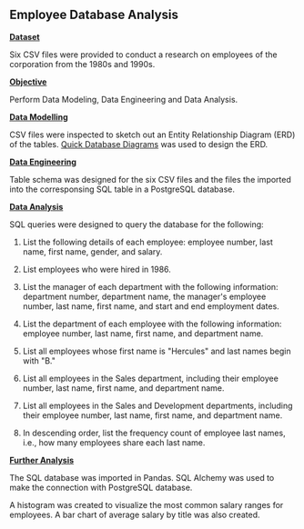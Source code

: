 ## Employee Database Analysis

<ins>**Dataset**<ins>

Six CSV files were provided to conduct a research on  employees of the corporation from the 1980s and 1990s.

<ins>**Objective**<ins>

Perform Data Modeling, Data Engineering and Data Analysis.

<ins>**Data Modelling**<ins>

CSV files were inspected to sketch out an Entity Relationship Diagram (ERD) of the tables.
[Quick Database Diagrams](http://www.quickdatabasediagrams.com) was used to design the ERD.

<ins>**Data Engineering**<ins>

Table schema was designed for the six CSV files and the files the imported into the corresponsing 
SQL table in a PostgreSQL database.

<ins>**Data Analysis**<ins>

SQL queries were designed to query the database for the following:
1. List the following details of each employee: employee number, last name, first name, gender, and salary.

2. List employees who were hired in 1986.

3. List the manager of each department with the following information: department number, department name, the manager's employee number, last name, first name, and start and end employment dates.

4. List the department of each employee with the following information: employee number, last name, first name, and department name.

5. List all employees whose first name is "Hercules" and last names begin with "B."

6. List all employees in the Sales department, including their employee number, last name, first name, and department name.

7. List all employees in the Sales and Development departments, including their employee number, last name, first name, and department name.

8. In descending order, list the frequency count of employee last names, i.e., how many employees share each last name.

<ins>**Further Analysis**<ins>

The SQL database was imported in Pandas. SQL Alchemy was used to make the connection with PostgreSQL database.

A histogram was created to visualize the most common salary ranges for employees. 
A bar chart of average salary by title was also created.


